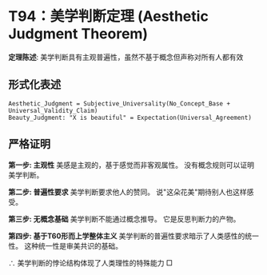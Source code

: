 # T94：美学判断定理 (Aesthetic Judgment Theorem)

**定理陈述**: 美学判断具有主观普遍性，虽然不基于概念但声称对所有人都有效

## 形式化表述
```
Aesthetic_Judgment = Subjective_Universality(No_Concept_Base + Universal_Validity_Claim)
Beauty_Judgment: "X is beautiful" = Expectation(Universal_Agreement)
```

## 严格证明

**第一步: 主观性**
美感是主观的，基于感觉而非客观属性。
没有概念规则可以证明美学判断。

**第二步: 普遍性要求**
美学判断要求他人的赞同。
说"这朵花美"期待别人也这样感受。

**第三步: 无概念基础**
美学判断不能通过概念推导。
它是反思判断力的产物。

**第四步: 基于T60形而上学整体主义**
美学判断的普遍性要求暗示了人类感性的统一性。
这种统一性是审美共识的基础。

∴ 美学判断的悖论结构体现了人类理性的特殊能力 □